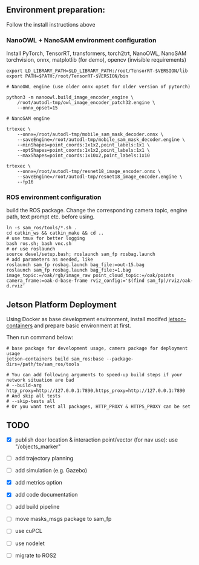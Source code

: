 ## Environment preparation:
Follow the install instructions above

### NanoOWL + NanoSAM environment configuration

Install PyTorch, TensorRT, transformers, torch2trt, NanoOWL, NanoSAM
torchvision, onnx, matplotlib (for demo), opencv (invisible requirements)

```
export LD_LIBRARY_PATH=$LD_LIBRARY_PATH:/root/TensorRT-$VERSION/lib
export PATH=$PATH:/root/TensorRT-$VERSION/bin

# NanoOWL engine (use older onnx opset for older version of pytorch)

python3 -m nanoowl.build_image_encoder_engine \
    /root/autodl-tmp/owl_image_encoder_patch32.engine \
    --onnx_opset=15

# NanoSAM engine

trtexec \
    --onnx=/root/autodl-tmp/mobile_sam_mask_decoder.onnx \
    --saveEngine=/root/autodl-tmp/mobile_sam_mask_decoder.engine \
    --minShapes=point_coords:1x1x2,point_labels:1x1 \
    --optShapes=point_coords:1x1x2,point_labels:1x1 \
    --maxShapes=point_coords:1x10x2,point_labels:1x10

trtexec \
    --onnx=/root/autodl-tmp/resnet18_image_encoder.onnx \
    --saveEngine=/root/autodl-tmp/resnet18_image_encoder.engine \
    --fp16
```

### ROS environment configuration

build the ROS package. Change the corresponding camera topic, engine path, text prompt etc. before using.

```
ln -s sam_ros/tools/*.sh .
cd catkin_ws && catkin_make && cd ..
# use tmux for better logging
bash ros.sh; bash vnc.sh
# or use roslaunch
source devel/setup.bash; roslaunch sam_fp rosbag.launch
# add parameters as needed, like
roslaunch sam_fp rosbag.launch bag_file:=out-15.bag
roslaunch sam_fp rosbag.launch bag_file:=1.bag image_topic:=/oak/rgb/image_raw point_cloud_topic:=/oak/points camera_frame:=oak-d-base-frame rviz_config:='$(find sam_fp)/rviz/oak-d.rviz'

```

## Jetson Platform Deployment

Using Docker as base development environment, install modifed [jetson-containers](https://github.com/Jadeiin/jetson-containers) and prepare basic environment at first.

Then run command below:

```
# base package for development usage, camera package for deployment usage
jetson-containers build sam_ros:base --package-dirs=/path/to/sam_ros/tools

# You can add following arguments to speed-up build steps if your network situation are bad
# --build-arg http_proxy=http://127.0.0.1:7890,https_proxy=http://127.0.0.1:7890
# And skip all tests
# --skip-tests all
# Or you want test all packages, HTTP_PROXY & HTTPS_PROXY can be set
```

## TODO

- [x] publish door location & interaction point/vector (for nav use): use "/objects_marker"
- [ ] add trajectory planning
- [ ] add simulation (e.g. Gazebo)

- [x] add metrics option
- [x] add code documentation
- [ ] add build pipeline
- [ ] move masks_msgs package to sam_fp
- [ ] use cuPCL
- [ ] use nodelet
- [ ] migrate to ROS2